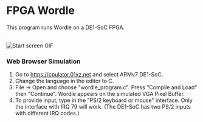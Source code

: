 # FPGA Wordle

This program runs Wordle on a DE1-SoC FPGA.<br><br>

![Start screen GIF]([https://media.giphy.com/media/vFKqnCdLPNOKc/giphy.gif](https://github.com/lj-watson/fpga-wordle/blob/main/images/startscreen.gif))

### Web Browser Simulation

1. Go to https://cpulator.01xz.net and select ARMv7 DE1-SoC. <br>
2. Change the language in the editor to C.<br>
3. File -> Open and choose "wordle_program.c". Press "Compile and Load" then "Continue". Wordle appears on the simulated VGA Pixel Buffer.<br>
4. To provide input, type in the "PS/2 keyboard or mouse" interface. Only the interface with IRQ 79 will work. (The DE1-SoC has two PS/2 inputs with different IRQ codes.)
